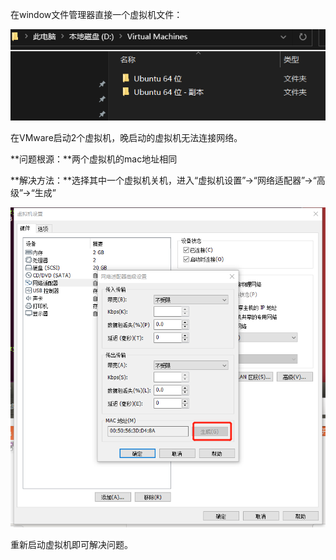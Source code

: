 在window文件管理器直接一个虚拟机文件：

![image-20210528162239153](markdown/VMware启动多个Ubuntu虚拟机网络问题.assets/image-20210528162239153.png)

在VMware启动2个虚拟机，晚启动的虚拟机无法连接网络。



**问题根源：**两个虚拟机的mac地址相同

**解决方法：**选择其中一个虚拟机关机，进入“虚拟机设置”->“网络适配器”->“高级”->“生成”

![image-20210528162518513](markdown/VMware启动多个Ubuntu虚拟机网络问题.assets/image-20210528162518513.png)

重新启动虚拟机即可解决问题。